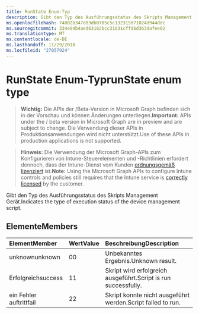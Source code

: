 ```yaml
---
title: RunState Enum-Typ
description: Gibt den Typ des Ausführungsstatus des Skripts Management Gerät.
ms.openlocfilehash: 74802b347d83db0785c5c132315071024d944ddc
ms.sourcegitcommit: 334e84b4aed63162bcc31831cffd6d363dafee02
ms.translationtype: MT
ms.contentlocale: de-DE
ms.lasthandoff: 11/29/2018
ms.locfileid: "27057924"
---
```

# <a name="runstate-enum-type"></a><span data-ttu-id="90571-103">RunState Enum-Typ</span><span class="sxs-lookup"><span data-stu-id="90571-103">runState enum type</span></span>

> <span data-ttu-id="90571-104">**Wichtig:** Die APIs der /Beta-Version in Microsoft Graph befinden sich in der Vorschau und können Änderungen unterliegen.</span><span class="sxs-lookup"><span data-stu-id="90571-104">**Important:** APIs under the / beta version in Microsoft Graph are in preview and are subject to change.</span></span> <span data-ttu-id="90571-105">Die Verwendung dieser APIs in Produktionsanwendungen wird nicht unterstützt.</span><span class="sxs-lookup"><span data-stu-id="90571-105">Use of these APIs in production applications is not supported.</span></span>

> <span data-ttu-id="90571-106">**Hinweis:** Die Verwendung der Microsoft Graph-APIs zum Konfigurieren von Intune-Steuerelementen und -Richtlinien erfordert dennoch, dass der Intune-Dienst vom Kunden [ordnungsgemäß lizenziert](https://go.microsoft.com/fwlink/?linkid=839381) ist.</span><span class="sxs-lookup"><span data-stu-id="90571-106">**Note:** Using the Microsoft Graph APIs to configure Intune controls and policies still requires that the Intune service is [correctly licensed](https://go.microsoft.com/fwlink/?linkid=839381) by the customer.</span></span>

<span data-ttu-id="90571-107">Gibt den Typ des Ausführungsstatus des Skripts Management Gerät.</span><span class="sxs-lookup"><span data-stu-id="90571-107">Indicates the type of execution status of the device management script.</span></span>
## <a name="members"></a><span data-ttu-id="90571-108">Elemente</span><span class="sxs-lookup"><span data-stu-id="90571-108">Members</span></span>
|<span data-ttu-id="90571-109">Element</span><span class="sxs-lookup"><span data-stu-id="90571-109">Member</span></span>|<span data-ttu-id="90571-110">Wert</span><span class="sxs-lookup"><span data-stu-id="90571-110">Value</span></span>|<span data-ttu-id="90571-111">Beschreibung</span><span class="sxs-lookup"><span data-stu-id="90571-111">Description</span></span>|
|:---|:---|:---|
|<span data-ttu-id="90571-112">unknown</span><span class="sxs-lookup"><span data-stu-id="90571-112">unknown</span></span>|<span data-ttu-id="90571-113">0</span><span class="sxs-lookup"><span data-stu-id="90571-113">0</span></span>|<span data-ttu-id="90571-114">Unbekanntes Ergebnis.</span><span class="sxs-lookup"><span data-stu-id="90571-114">Unknown result.</span></span>|
|<span data-ttu-id="90571-115">Erfolgreich</span><span class="sxs-lookup"><span data-stu-id="90571-115">success</span></span>|<span data-ttu-id="90571-116">1</span><span class="sxs-lookup"><span data-stu-id="90571-116">1</span></span>|<span data-ttu-id="90571-117">Skript wird erfolgreich ausgeführt.</span><span class="sxs-lookup"><span data-stu-id="90571-117">Script is run successfully.</span></span>|
|<span data-ttu-id="90571-118">ein Fehler auftritt</span><span class="sxs-lookup"><span data-stu-id="90571-118">fail</span></span>|<span data-ttu-id="90571-119">2</span><span class="sxs-lookup"><span data-stu-id="90571-119">2</span></span>|<span data-ttu-id="90571-120">Skript konnte nicht ausgeführt werden.</span><span class="sxs-lookup"><span data-stu-id="90571-120">Script failed to run.</span></span>|





